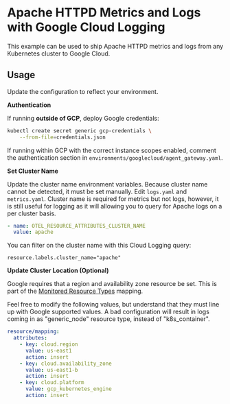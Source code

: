 # Apache HTTPD Metrics and Logs with Google Cloud Logging

This example can be used to ship Apache HTTPD metrics and logs from any Kubernetes cluster to Google Cloud.

## Usage

Update the configuration to reflect your environment.

**Authentication**

If running **outside of GCP**, deploy Google credentials:
```bash
kubectl create secret generic gcp-credentials \
    --from-file=credentials.json
```

If running within GCP with the correct instance scopes enabled, comment the authentication section in `environments/googlecloud/agent_gateway.yaml`.

**Set Cluster Name**

Update the cluster name environment variables. Because cluster name cannot be detected, it must be set
manually. Edit `logs.yaml` and `metrics.yaml`. Cluster name is required for metrics but not logs, however, it is still useful
for logging as it will allowing you to query for Apache logs on a per cluster basis.

```yaml
- name: OTEL_RESOURCE_ATTRIBUTES_CLUSTER_NAME
  value: apache
```

You can filter on the cluster name with this Cloud Logging query:

```
resource.labels.cluster_name="apache"
```

**Update Cluster Location (Optional)**

Google requires that a region and availability zone resource be set. This is part of the
[Monitored Resource Types](https://cloud.google.com/logging/docs/api/v2/resource-list) mapping.

Feel free to modify the following values, but understand that they must line up with Google supported values. A bad configuration
will result in logs coming in as "generic_node" resource type, instead of "k8s_container".

```yaml
resource/mapping:
  attributes:
    - key: cloud.region
      value: us-east1
      action: insert
    - key: cloud.availability_zone
      value: us-east1-b
      action: insert
    - key: cloud.platform
      value: gcp_kubernetes_engine
      action: insert
```

